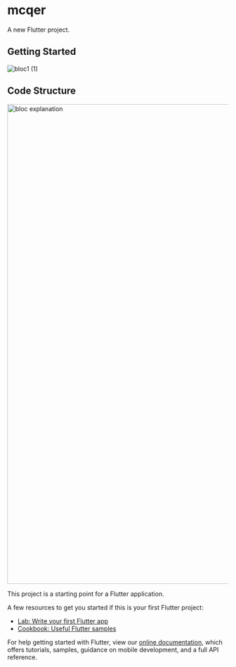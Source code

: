 # mcqer

A new Flutter project.

## Getting Started
![bloc1 (1)](https://user-images.githubusercontent.com/26364748/128545933-4afcb6a4-45a0-4777-bb71-c9473347298e.png)

## Code Structure 
<img width="1091" alt="bloc explanation" src="https://github.com/prasath95/Flutter-MCQ-Open-Source-Project/assets/26364748/f317940b-3ffc-4cea-9fd8-64d8cb9eb1a3">

This project is a starting point for a Flutter application.

A few resources to get you started if this is your first Flutter project:

- [Lab: Write your first Flutter app](https://flutter.dev/docs/get-started/codelab)
- [Cookbook: Useful Flutter samples](https://flutter.dev/docs/cookbook)

For help getting started with Flutter, view our
[online documentation](https://flutter.dev/docs), which offers tutorials,
samples, guidance on mobile development, and a full API reference.

